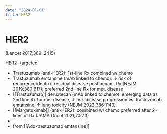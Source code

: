```yaml
---
date: "2024-01-01"
title: HER2
---
```



# HER2

(Lancet 2017;389: 2415)

HER2- targeted

- Trastuzumab (anti-HER2): 1st-line Rx combined w/ chemo
- Trastuzumab emtansine (mAb linked to chemo): ↓ risk of recurrence/death if residual disease post neoadj. Rx (NEJM 2019;380:617); preferred 2nd line Rx for met. disease
- [[Trastuzumab]] deruxtecan (mAb linked to chemo): emerging data as 2nd line Rx for met disease, ↓ risk disease progression vs. trastuzumab emtansine, ↑ lung toxicity (NEJM 2022;386:1143)
- [[Margetuximab]] (anti-HER2): combined w/ chemo preferred after 2+ lines of Rx (JAMA Oncol 2021;7:573)
- 
- from [[Ado-trastuzumab emtansine]] 
